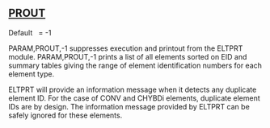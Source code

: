 ## [PROUT](https://nexus.hexagon.com/documentationcenter/bundle/MSC_Nastran_2022.4/page/Nastran_Combined_Book/qrg/parameters/TOC.PROUT.xhtml)

Default    = -1

PARAM,PROUT,-1 suppresses execution and printout from the ELTPRT module. PARAM,PROUT,-1 prints a list of all elements sorted on EID and summary tables giving the range of element identification numbers for each element type.

ELTPRT will provide an information message when it detects any duplicate element ID. For the case of CONV and CHYBDi elements, duplicate element IDs are by design. The information message provided by ELTPRT can be safely ignored for these elements.

